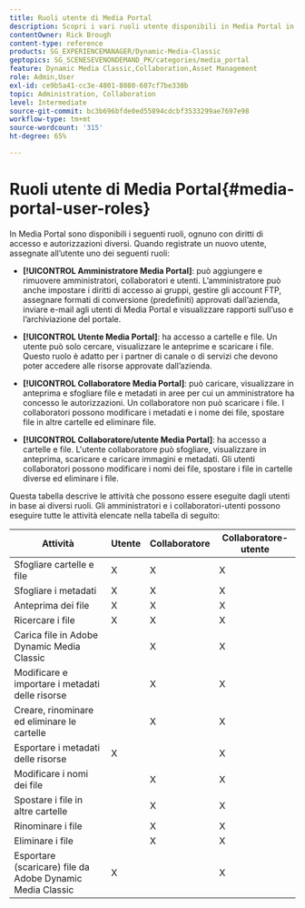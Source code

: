 ```yaml
---
title: Ruoli utente di Media Portal
description: Scopri i vari ruoli utente disponibili in Media Portal in Adobe Dynamic Media Classic.
contentOwner: Rick Brough
content-type: reference
products: SG_EXPERIENCEMANAGER/Dynamic-Media-Classic
geptopics: SG_SCENESEVENONDEMAND_PK/categories/media_portal
feature: Dynamic Media Classic,Collaboration,Asset Management
role: Admin,User
exl-id: ce9b5a41-cc3e-4801-8080-607cf7be338b
topic: Administration, Collaboration
level: Intermediate
source-git-commit: bc3b696bfde0ed55894cdcbf3533299ae7697e98
workflow-type: tm+mt
source-wordcount: '315'
ht-degree: 65%

---
```


# Ruoli utente di Media Portal{#media-portal-user-roles}

In Media Portal sono disponibili i seguenti ruoli, ognuno con diritti di accesso e autorizzazioni diversi. Quando registrate un nuovo utente, assegnate all’utente uno dei seguenti ruoli:

* **[!UICONTROL Amministratore Media Portal]**: può aggiungere e rimuovere amministratori, collaboratori e utenti. L’amministratore può anche impostare i diritti di accesso ai gruppi, gestire gli account FTP, assegnare formati di conversione (predefiniti) approvati dall’azienda, inviare e-mail agli utenti di Media Portal e visualizzare rapporti sull’uso e l’archiviazione del portale.

* **[!UICONTROL Utente Media Portal]**: ha accesso a cartelle e file. Un utente può solo cercare, visualizzare le anteprime e scaricare i file. Questo ruolo è adatto per i partner di canale o di servizi che devono poter accedere alle risorse approvate dall’azienda.

* **[!UICONTROL Collaboratore Media Portal]**: può caricare, visualizzare in anteprima e sfogliare file e metadati in aree per cui un amministratore ha concesso le autorizzazioni. Un collaboratore non può scaricare i file. I collaboratori possono modificare i metadati e i nome dei file, spostare file in altre cartelle ed eliminare file.

* **[!UICONTROL Collaboratore/utente Media Portal]**: ha accesso a cartelle e file. L&#39;utente collaboratore può sfogliare, visualizzare in anteprima, scaricare e caricare immagini e metadati. Gli utenti collaboratori possono modificare i nomi dei file, spostare i file in cartelle diverse ed eliminare i file.

Questa tabella descrive le attività che possono essere eseguite dagli utenti in base ai diversi ruoli. Gli amministratori e i collaboratori-utenti possono eseguire tutte le attività elencate nella tabella di seguito:

| Attività | Utente | Collaboratore | Collaboratore-utente |
| --- | --- | --- | --- |
| Sfogliare cartelle e file | X | X | X |
| Sfogliare i metadati | X | X | X |
| Anteprima dei file | X | X | X |
| Ricercare i file | X | X | X |
| Carica file in Adobe Dynamic Media Classic | | X | X |
| Modificare e importare i metadati delle risorse | | X | X |
| Creare, rinominare ed eliminare le cartelle | | X | X |
| Esportare i metadati delle risorse | X | | X |
| Modificare i nomi dei file | | X | X |
| Spostare i file in altre cartelle | | X | X |
| Rinominare i file | | X | X |
| Eliminare i file | | X | X |
| Esportare (scaricare) file da Adobe Dynamic Media Classic | X | | X |
